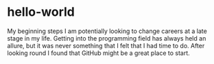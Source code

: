# hello-world
My beginning steps
I am potentially looking to change careers at a late stage in my life.
Getting into the programming field has always held an allure, but it was never something that I felt that I had time to do.
After looking round I found that GitHub might be a great place to start.
